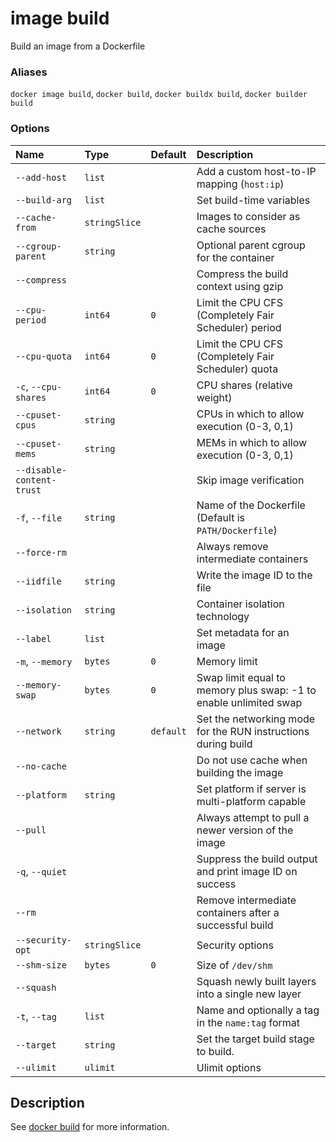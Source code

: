 # image build

<!---MARKER_GEN_START-->
Build an image from a Dockerfile

### Aliases

`docker image build`, `docker build`, `docker buildx build`, `docker builder build`

### Options

| Name                      | Type          | Default   | Description                                                       |
|:--------------------------|:--------------|:----------|:------------------------------------------------------------------|
| `--add-host`              | `list`        |           | Add a custom host-to-IP mapping (`host:ip`)                       |
| `--build-arg`             | `list`        |           | Set build-time variables                                          |
| `--cache-from`            | `stringSlice` |           | Images to consider as cache sources                               |
| `--cgroup-parent`         | `string`      |           | Optional parent cgroup for the container                          |
| `--compress`              |               |           | Compress the build context using gzip                             |
| `--cpu-period`            | `int64`       | `0`       | Limit the CPU CFS (Completely Fair Scheduler) period              |
| `--cpu-quota`             | `int64`       | `0`       | Limit the CPU CFS (Completely Fair Scheduler) quota               |
| `-c`, `--cpu-shares`      | `int64`       | `0`       | CPU shares (relative weight)                                      |
| `--cpuset-cpus`           | `string`      |           | CPUs in which to allow execution (0-3, 0,1)                       |
| `--cpuset-mems`           | `string`      |           | MEMs in which to allow execution (0-3, 0,1)                       |
| `--disable-content-trust` |               |           | Skip image verification                                           |
| `-f`, `--file`            | `string`      |           | Name of the Dockerfile (Default is `PATH/Dockerfile`)             |
| `--force-rm`              |               |           | Always remove intermediate containers                             |
| `--iidfile`               | `string`      |           | Write the image ID to the file                                    |
| `--isolation`             | `string`      |           | Container isolation technology                                    |
| `--label`                 | `list`        |           | Set metadata for an image                                         |
| `-m`, `--memory`          | `bytes`       | `0`       | Memory limit                                                      |
| `--memory-swap`           | `bytes`       | `0`       | Swap limit equal to memory plus swap: -1 to enable unlimited swap |
| `--network`               | `string`      | `default` | Set the networking mode for the RUN instructions during build     |
| `--no-cache`              |               |           | Do not use cache when building the image                          |
| `--platform`              | `string`      |           | Set platform if server is multi-platform capable                  |
| `--pull`                  |               |           | Always attempt to pull a newer version of the image               |
| `-q`, `--quiet`           |               |           | Suppress the build output and print image ID on success           |
| `--rm`                    |               |           | Remove intermediate containers after a successful build           |
| `--security-opt`          | `stringSlice` |           | Security options                                                  |
| `--shm-size`              | `bytes`       | `0`       | Size of `/dev/shm`                                                |
| `--squash`                |               |           | Squash newly built layers into a single new layer                 |
| `-t`, `--tag`             | `list`        |           | Name and optionally a tag in the `name:tag` format                |
| `--target`                | `string`      |           | Set the target build stage to build.                              |
| `--ulimit`                | `ulimit`      |           | Ulimit options                                                    |


<!---MARKER_GEN_END-->

## Description

See [docker build](build.md) for more information.
